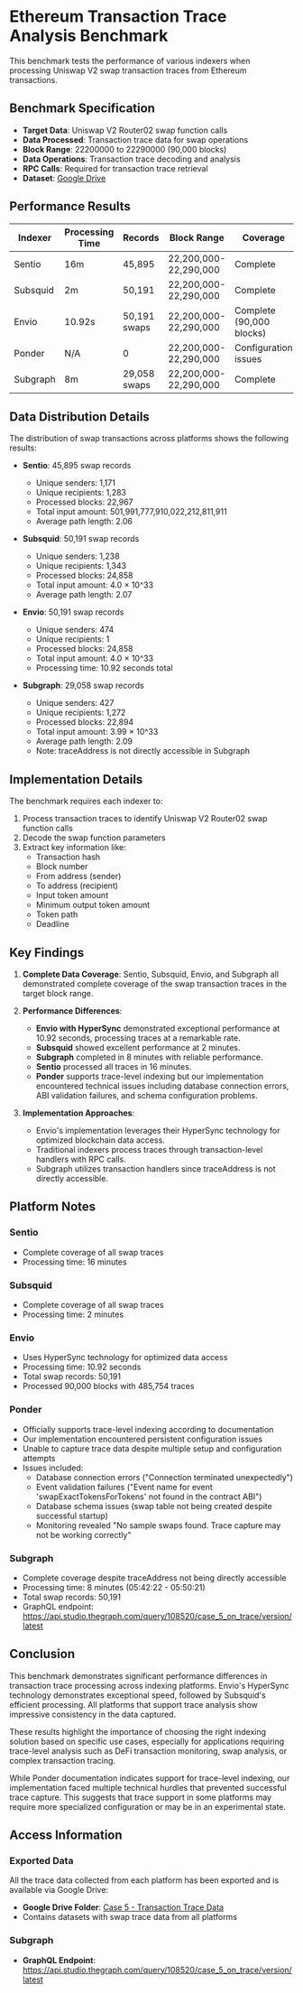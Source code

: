 # Ethereum Transaction Trace Analysis Benchmark

This benchmark tests the performance of various indexers when processing Uniswap V2 swap transaction traces from Ethereum transactions.

## Benchmark Specification

- **Target Data**: Uniswap V2 Router02 swap function calls
- **Data Processed**: Transaction trace data for swap operations
- **Block Range**: 22200000 to 22290000 (90,000 blocks)
- **Data Operations**: Transaction trace decoding and analysis
- **RPC Calls**: Required for transaction trace retrieval
- **Dataset**: [Google Drive](https://drive.google.com/drive/u/0/folders/1407EeP-KzUwzujdnkoP_DiewJNbOHqcY)

## Performance Results

| Indexer  | Processing Time | Records | Block Range | Coverage |
|----------|----------------|---------|-------------|----------|
| Sentio   | 16m            | 45,895  | 22,200,000-22,290,000 | Complete |
| Subsquid | 2m             | 50,191  | 22,200,000-22,290,000 | Complete |
| Envio    | 10.92s         | 50,191 swaps | 22,200,000-22,290,000 | Complete (90,000 blocks) |
| Ponder   | N/A            | 0       | 22,200,000-22,290,000 | Configuration issues |
| Subgraph | 8m             | 29,058 swaps | 22,200,000-22,290,000 | Complete |

## Data Distribution Details

The distribution of swap transactions across platforms shows the following results:

- **Sentio**: 45,895 swap records
  - Unique senders: 1,171
  - Unique recipients: 1,283
  - Processed blocks: 22,967
  - Total input amount: 501,991,777,910,022,212,811,911
  - Average path length: 2.06

- **Subsquid**: 50,191 swap records
  - Unique senders: 1,238
  - Unique recipients: 1,343
  - Processed blocks: 24,858
  - Total input amount: 4.0 × 10^33
  - Average path length: 2.07

- **Envio**: 50,191 swap records
  - Unique senders: 474
  - Unique recipients: 1
  - Processed blocks: 24,858
  - Total input amount: 4.0 × 10^33
  - Processing time: 10.92 seconds total

- **Subgraph**: 29,058 swap records
  - Unique senders: 427
  - Unique recipients: 1,272
  - Processed blocks: 22,894
  - Total input amount: 3.99 × 10^33
  - Average path length: 2.09
  - Note: traceAddress is not directly accessible in Subgraph

## Implementation Details

The benchmark requires each indexer to:
1. Process transaction traces to identify Uniswap V2 Router02 swap function calls
2. Decode the swap function parameters
3. Extract key information like:
   - Transaction hash
   - Block number
   - From address (sender)
   - To address (recipient)
   - Input token amount
   - Minimum output token amount
   - Token path
   - Deadline

## Key Findings

1. **Complete Data Coverage**: Sentio, Subsquid, Envio, and Subgraph all demonstrated complete coverage of the swap transaction traces in the target block range.

2. **Performance Differences**:
   - **Envio with HyperSync** demonstrated exceptional performance at 10.92 seconds, processing traces at a remarkable rate.
   - **Subsquid** showed excellent performance at 2 minutes.
   - **Subgraph** completed in 8 minutes with reliable performance.
   - **Sentio** processed all traces in 16 minutes.
   - **Ponder** supports trace-level indexing but our implementation encountered technical issues including database connection errors, ABI validation failures, and schema configuration problems.

3. **Implementation Approaches**:
   - Envio's implementation leverages their HyperSync technology for optimized blockchain data access.
   - Traditional indexers process traces through transaction-level handlers with RPC calls.
   - Subgraph utilizes transaction handlers since traceAddress is not directly accessible.

## Platform Notes

### Sentio
- Complete coverage of all swap traces
- Processing time: 16 minutes

### Subsquid
- Complete coverage of all swap traces
- Processing time: 2 minutes

### Envio
- Uses HyperSync technology for optimized data access
- Processing time: 10.92 seconds
- Total swap records: 50,191
- Processed 90,000 blocks with 485,754 traces

### Ponder
- Officially supports trace-level indexing according to documentation
- Our implementation encountered persistent configuration issues
- Unable to capture trace data despite multiple setup and configuration attempts
- Issues included:
  - Database connection errors ("Connection terminated unexpectedly")
  - Event validation failures ("Event name for event 'swapExactTokensForTokens' not found in the contract ABI")
  - Database schema issues (swap table not being created despite successful startup)
  - Monitoring revealed "No sample swaps found. Trace capture may not be working correctly"

### Subgraph
- Complete coverage despite traceAddress not being directly accessible
- Processing time: 8 minutes (05:42:22 - 05:50:21)
- Total swap records: 50,191
- GraphQL endpoint: https://api.studio.thegraph.com/query/108520/case_5_on_trace/version/latest

## Conclusion

This benchmark demonstrates significant performance differences in transaction trace processing across indexing platforms. Envio's HyperSync technology demonstrates exceptional speed, followed by Subsquid's efficient processing. All platforms that support trace analysis show impressive consistency in the data captured.

These results highlight the importance of choosing the right indexing solution based on specific use cases, especially for applications requiring trace-level analysis such as DeFi transaction monitoring, swap analysis, or complex transaction tracing.

While Ponder documentation indicates support for trace-level indexing, our implementation faced multiple technical hurdles that prevented successful trace capture. This suggests that trace support in some platforms may require more specialized configuration or may be in an experimental state.

## Access Information

### Exported Data
All the trace data collected from each platform has been exported and is available via Google Drive:
- **Google Drive Folder**: [Case 5 - Transaction Trace Data](https://drive.google.com/drive/u/0/folders/1407EeP-KzUwzujdnkoP_DiewJNbOHqcY)
- Contains datasets with swap trace data from all platforms

### Subgraph
- **GraphQL Endpoint**: https://api.studio.thegraph.com/query/108520/case_5_on_trace/version/latest

